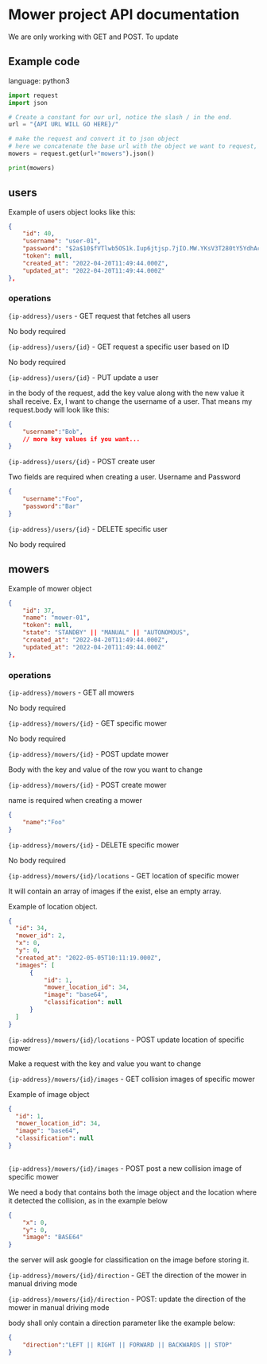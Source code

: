 # Mower project API documentation

We are only working with GET and POST.
To update

## Example code

language: python3

```python
import request
import json

# Create a constant for our url, notice the slash / in the end.
url = "{API URL WILL GO HERE}/"

# make the request and convert it to json object
# here we concatenate the base url with the object we want to request, "mowers"
mowers = request.get(url+"mowers").json()

print(mowers)

```

## users

Example of users object looks like this:

```json
{
    "id": 40,
    "username": "user-01",
    "password": "$2a$10$fVTlwb5OS1k.Iup6jtjsp.7jIO.MW.YKsV3T280tY5YdhAczi0CES",
    "token": null,
    "created_at": "2022-04-20T11:49:44.000Z",
    "updated_at": "2022-04-20T11:49:44.000Z"
},
```


### operations

`{ip-address}/users` - GET request that fetches all users

No body required

`{ip-address}/users/{id}` - GET request a specific user based on ID

No body required

`{ip-address}/users/{id}` - PUT update a user

in the body of the request, add the key value along with the new value it shall receive. Ex, I want to change the username of a user. That means my request.body will look like this:

```json
{
    "username":"Bob",
    // more key values if you want...
}
```

`{ip-address}/users/{id}` - POST create user

Two fields are required when creating a user. Username and Password

```json
{
    "username":"Foo",
    "password":"Bar"
}

```

`{ip-address}/users/{id}` - DELETE specific user

No body required


## mowers

Example of mower object

```json
{
    "id": 37,
    "name": "mower-01",
    "token": null,
    "state": "STANDBY" || "MANUAL" || "AUTONOMOUS",
    "created_at": "2022-04-20T11:49:44.000Z",
    "updated_at": "2022-04-20T11:49:44.000Z"
},
```

### operations

`{ip-address}/mowers` - GET all mowers

No body required


`{ip-address}/mowers/{id}` - GET specific mower

No body required


`{ip-address}/mowers/{id}` - POST update mower

Body with the key and value of the row you want to change


`{ip-address}/mowers/{id}` - POST create mower

name is required when creating a mower

```json
{
    "name":"Foo"
}
```

`{ip-address}/mowers/{id}` - DELETE specific mower

No body required

`{ip-address}/mowers/{id}/locations` - GET location of specific mower

It will contain an array of images if the exist, else an empty array.

Example of location object.

```json
{
  "id": 34,
  "mower_id": 2,
  "x": 0,
  "y": 0,
  "created_at": "2022-05-05T10:11:19.000Z",
  "images": [
      {
          "id": 1,
          "mower_location_id": 34,
          "image": "base64",
          "classification": null
      }
  ]
}
```

`{ip-address}/mowers/{id}/locations` - POST update location of specific mower

Make a request with the key and value you want to change


`{ip-address}/mowers/{id}/images` - GET collision images of specific mower


Example of image object

```json
{
  "id": 1,
  "mower_location_id": 34,
  "image": "base64",
  "classification": null
}
    
```


`{ip-address}/mowers/{id}/images` - POST post a new collision image of specific mower

We need a body that contains both the image object and the location where it detected the collision, as in the example below

```json
{
    "x": 0,
    "y": 0,
    "image": "BASE64"
}
```

the server will ask google for classification on the image before storing it.



`{ip-address}/mowers/{id}/direction` - GET the direction of the mower in manual driving mode

`{ip-address}/mowers/{id}/direction` - POST: update the direction of the mower in manual driving mode

body shall only contain a direction parameter like the example below:

```json
{
    "direction":"LEFT || RIGHT || FORWARD || BACKWARDS || STOP"
}
```
